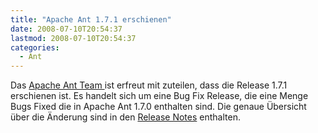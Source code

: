 ```yaml
---
title: "Apache Ant 1.7.1 erschienen"
date: 2008-07-10T20:54:37
lastmod: 2008-07-10T20:54:37
categories:
  - Ant
---
```

Das <a href="http://ant.apache.org"  title="Apache Ant Team">Apache Ant Team </a>ist erfreut mit zuteilen, dass die Release 1.7.1 erschienen ist. Es handelt sich um eine Bug Fix Release, die eine Menge Bugs Fixed die in Apache Ant 1.7.0 enthalten sind. Die genaue Übersicht über die Änderung sind in den <a href="http://www.apache.org/dist/ant/#section_1"  title="Release Notes">Release Notes</a> enthalten.
